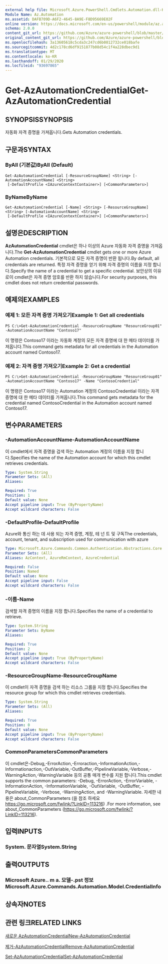 ```yaml
---
external help file: Microsoft.Azure.PowerShell.Cmdlets.Automation.dll-Help.xml
Module Name: Az.Automation
ms.assetid: DAFB709D-A6F2-4645-8A9E-F8D95669E02F
online version: https://docs.microsoft.com/en-us/powershell/module/az.automation/get-azautomationcredential
schema: 2.0.0
content_git_url: https://github.com/Azure/azure-powershell/blob/master/src/Automation/Automation/help/Get-AzAutomationCredential.md
original_content_git_url: https://github.com/Azure/azure-powershell/blob/master/src/Automation/Automation/help/Get-AzAutomationCredential.md
ms.openlocfilehash: 3a13605618c5cda3c247cd6b0812732ce018bafe
ms.sourcegitcommit: 4d2c178cd6df9151877b08d54c1f4a228dbec9d1
ms.translationtype: MT
ms.contentlocale: ko-KR
ms.lasthandoff: 01/29/2020
ms.locfileid: "93697865"
---
```

# <span data-ttu-id="412f3-101">Get-AzAutomationCredential</span><span class="sxs-lookup"><span data-stu-id="412f3-101">Get-AzAutomationCredential</span></span>

## <span data-ttu-id="412f3-102">SYNOPSIS</span><span class="sxs-lookup"><span data-stu-id="412f3-102">SYNOPSIS</span></span>
<span data-ttu-id="412f3-103">자동화 자격 증명을 가져옵니다.</span><span class="sxs-lookup"><span data-stu-id="412f3-103">Gets Automation credentials.</span></span>

## <span data-ttu-id="412f3-104">구문과</span><span class="sxs-lookup"><span data-stu-id="412f3-104">SYNTAX</span></span>

### <span data-ttu-id="412f3-105">ByAll (기본값)</span><span class="sxs-lookup"><span data-stu-id="412f3-105">ByAll (Default)</span></span>
```
Get-AzAutomationCredential [-ResourceGroupName] <String> [-AutomationAccountName] <String>
 [-DefaultProfile <IAzureContextContainer>] [<CommonParameters>]
```

### <span data-ttu-id="412f3-106">ByName</span><span class="sxs-lookup"><span data-stu-id="412f3-106">ByName</span></span>
```
Get-AzAutomationCredential [-Name] <String> [-ResourceGroupName] <String> [-AutomationAccountName] <String>
 [-DefaultProfile <IAzureContextContainer>] [<CommonParameters>]
```

## <span data-ttu-id="412f3-107">설명은</span><span class="sxs-lookup"><span data-stu-id="412f3-107">DESCRIPTION</span></span>
<span data-ttu-id="412f3-108">**AzAutomationCredential** cmdlet은 하나 이상의 Azure 자동화 자격 증명을 가져옵니다.</span><span class="sxs-lookup"><span data-stu-id="412f3-108">The **Get-AzAutomationCredential** cmdlet gets one or more Azure Automation credentials.</span></span>
<span data-ttu-id="412f3-109">기본적으로 모든 자격 증명이 반환 됩니다.</span><span class="sxs-lookup"><span data-stu-id="412f3-109">By default, all credentials are returned.</span></span>
<span data-ttu-id="412f3-110">특정 자격 증명을 얻기 위해 자격 증명의 이름을 지정 합니다.</span><span class="sxs-lookup"><span data-stu-id="412f3-110">Specify the name of a credential to get a specific credential.</span></span>
<span data-ttu-id="412f3-111">보안상의 이유로이 cmdlet은 자격 증명 암호를 반환 하지 않습니다.</span><span class="sxs-lookup"><span data-stu-id="412f3-111">For security purposes, this cmdlet does not return credential passwords.</span></span>

## <span data-ttu-id="412f3-112">예제의</span><span class="sxs-lookup"><span data-stu-id="412f3-112">EXAMPLES</span></span>

### <span data-ttu-id="412f3-113">예제 1: 모든 자격 증명 가져오기</span><span class="sxs-lookup"><span data-stu-id="412f3-113">Example 1: Get all credentials</span></span>
```
PS C:\>Get-AzAutomationCredential -ResourceGroupName "ResourceGroup01" -AutomationAccountName "Contoso17"
```

<span data-ttu-id="412f3-114">이 명령은 Contoso17 이라는 자동화 계정의 모든 자격 증명에 대 한 메타 데이터를 가져옵니다.</span><span class="sxs-lookup"><span data-stu-id="412f3-114">This command gets metadata for all credentials in the Automation account named Contoso17.</span></span>

### <span data-ttu-id="412f3-115">예제 2: 자격 증명 가져오기</span><span class="sxs-lookup"><span data-stu-id="412f3-115">Example 2: Get a credential</span></span>
```
PS C:\>Get-AzAutomationCredential -ResourceGroupName "ResourceGroup01" -AutomationAccountName "Contoso17" -Name "ContosoCredential"
```

<span data-ttu-id="412f3-116">이 명령은 Contoso17 이라는 Automation 계정의 ContosoCredential 이라는 자격 증명에 대 한 메타 데이터를 가져옵니다.</span><span class="sxs-lookup"><span data-stu-id="412f3-116">This command gets metadata for the credential named ContosoCredential in the Automation account named Contoso17.</span></span>

## <span data-ttu-id="412f3-117">변수</span><span class="sxs-lookup"><span data-stu-id="412f3-117">PARAMETERS</span></span>

### <span data-ttu-id="412f3-118">-AutomationAccountName</span><span class="sxs-lookup"><span data-stu-id="412f3-118">-AutomationAccountName</span></span>
<span data-ttu-id="412f3-119">이 cmdlet에서 자격 증명을 검색 하는 Automation 계정의 이름을 지정 합니다.</span><span class="sxs-lookup"><span data-stu-id="412f3-119">Specifies the name of the Automation account for which this cmdlet retrieves credentials.</span></span>

```yaml
Type: System.String
Parameter Sets: (All)
Aliases:

Required: True
Position: 1
Default value: None
Accept pipeline input: True (ByPropertyName)
Accept wildcard characters: False
```

### <span data-ttu-id="412f3-120">-DefaultProfile</span><span class="sxs-lookup"><span data-stu-id="412f3-120">-DefaultProfile</span></span>
<span data-ttu-id="412f3-121">Azure와 통신 하는 데 사용 되는 자격 증명, 계정, 테 넌 트 및 구독</span><span class="sxs-lookup"><span data-stu-id="412f3-121">The credentials, account, tenant, and subscription used for communication with azure</span></span>

```yaml
Type: Microsoft.Azure.Commands.Common.Authentication.Abstractions.Core.IAzureContextContainer
Parameter Sets: (All)
Aliases: AzContext, AzureRmContext, AzureCredential

Required: False
Position: Named
Default value: None
Accept pipeline input: False
Accept wildcard characters: False
```

### <span data-ttu-id="412f3-122">-이름</span><span class="sxs-lookup"><span data-stu-id="412f3-122">-Name</span></span>
<span data-ttu-id="412f3-123">검색할 자격 증명의 이름을 지정 합니다.</span><span class="sxs-lookup"><span data-stu-id="412f3-123">Specifies the name of a credential to retrieve.</span></span>

```yaml
Type: System.String
Parameter Sets: ByName
Aliases:

Required: True
Position: 2
Default value: None
Accept pipeline input: True (ByPropertyName)
Accept wildcard characters: False
```

### <span data-ttu-id="412f3-124">-ResourceGroupName</span><span class="sxs-lookup"><span data-stu-id="412f3-124">-ResourceGroupName</span></span>
<span data-ttu-id="412f3-125">이 cmdlet이 자격 증명을 검색 하는 리소스 그룹을 지정 합니다.</span><span class="sxs-lookup"><span data-stu-id="412f3-125">Specifies the resource group for which this cmdlet retrieves credentials.</span></span>

```yaml
Type: System.String
Parameter Sets: (All)
Aliases:

Required: True
Position: 0
Default value: None
Accept pipeline input: True (ByPropertyName)
Accept wildcard characters: False
```

### <span data-ttu-id="412f3-126">CommonParameters</span><span class="sxs-lookup"><span data-stu-id="412f3-126">CommonParameters</span></span>
<span data-ttu-id="412f3-127">이 cmdlet은-Debug,-ErrorAction,-Erroraction,-InformationAction,-Informationaction,-OutVariable,-OutBuffer,-PipelineVariable,-Verbose,-WarningAction,-WarningVariable 등의 공통 매개 변수를 지원 합니다.</span><span class="sxs-lookup"><span data-stu-id="412f3-127">This cmdlet supports the common parameters: -Debug, -ErrorAction, -ErrorVariable, -InformationAction, -InformationVariable, -OutVariable, -OutBuffer, -PipelineVariable, -Verbose, -WarningAction, and -WarningVariable.</span></span> <span data-ttu-id="412f3-128">자세한 내용은 about_CommonParameters (을 참조 하세요 https://go.microsoft.com/fwlink/?LinkID=113216) .</span><span class="sxs-lookup"><span data-stu-id="412f3-128">For more information, see about_CommonParameters (https://go.microsoft.com/fwlink/?LinkID=113216).</span></span>

## <span data-ttu-id="412f3-129">입력</span><span class="sxs-lookup"><span data-stu-id="412f3-129">INPUTS</span></span>

### <span data-ttu-id="412f3-130">System. 문자열</span><span class="sxs-lookup"><span data-stu-id="412f3-130">System.String</span></span>

## <span data-ttu-id="412f3-131">출력</span><span class="sxs-lookup"><span data-stu-id="412f3-131">OUTPUTS</span></span>

### <span data-ttu-id="412f3-132">Microsoft Azure.. m a. 모델-.pst 정보</span><span class="sxs-lookup"><span data-stu-id="412f3-132">Microsoft.Azure.Commands.Automation.Model.CredentialInfo</span></span>

## <span data-ttu-id="412f3-133">상속자</span><span class="sxs-lookup"><span data-stu-id="412f3-133">NOTES</span></span>

## <span data-ttu-id="412f3-134">관련 링크</span><span class="sxs-lookup"><span data-stu-id="412f3-134">RELATED LINKS</span></span>

[<span data-ttu-id="412f3-135">새로운 AzAutomationCredential</span><span class="sxs-lookup"><span data-stu-id="412f3-135">New-AzAutomationCredential</span></span>](./New-AzAutomationCredential.md)

[<span data-ttu-id="412f3-136">제거-AzAutomationCredential</span><span class="sxs-lookup"><span data-stu-id="412f3-136">Remove-AzAutomationCredential</span></span>](./Remove-AzAutomationCredential.md)

[<span data-ttu-id="412f3-137">Set-AzAutomationCredential</span><span class="sxs-lookup"><span data-stu-id="412f3-137">Set-AzAutomationCredential</span></span>](./Set-AzAutomationCredential.md)


